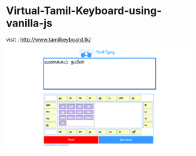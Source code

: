 # Virtual-Tamil-Keyboard-using-vanilla-js


visit : http://www.tamilkeyboard.tk/

<img src="https://github.com/Naveenkumarhacker/Virtual-Tamil-Keyboard-using-vanilla-js/blob/master/Virtual%20Tamil%20Keyboard/screenshot.png" />
